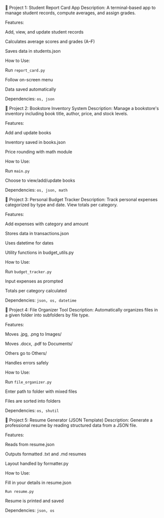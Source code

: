 📘 Project 1: Student Report Card App
Description:
A terminal-based app to manage student records, compute averages, and assign grades.

Features:

Add, view, and update student records

Calculates average scores and grades (A–F)

Saves data in students.json

How to Use:

Run `report_card.py`

Follow on-screen menu

Data saved automatically

Dependencies:
`os, json`

📗 Project 2: Bookstore Inventory System
Description:
Manage a bookstore's inventory including book title, author, price, and stock levels.

Features:

Add and update books

Inventory saved in books.json

Price rounding with math module

How to Use:

Run `main.py`

Choose to view/add/update books

Dependencies:
`os, json, math`

📙 Project 3: Personal Budget Tracker
Description:
Track personal expenses categorized by type and date. View totals per category.

Features:

Add expenses with category and amount

Stores data in transactions.json

Uses datetime for dates

Utility functions in budget_utils.py

How to Use:

Run `budget_tracker.py`

Input expenses as prompted

Totals per category calculated

Dependencies:
`json, os, datetime`

📕 Project 4: File Organizer Tool
Description:
Automatically organizes files in a given folder into subfolders by file type.

Features:

Moves .jpg, .png to Images/

Moves .docx, .pdf to Documents/

Others go to Others/

Handles errors safely

How to Use:

Run `file_organizer.py`

Enter path to folder with mixed files

Files are sorted into folders

Dependencies:
`os, shutil`

📓 Project 5: Resume Generator (JSON Template)
Description:
Generate a professional resume by reading structured data from a JSON file.

Features:

Reads from resume.json

Outputs formatted .txt and .md resumes

Layout handled by formatter.py

How to Use:

Fill in your details in resume.json

`Run resume.py`

Resume is printed and saved

Dependencies:
`json, os`

